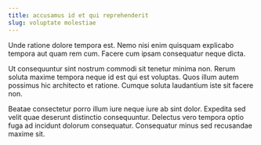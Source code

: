 ```yaml
---
title: accusamus id et qui reprehenderit
slug: voluptate molestiae
---
```


Unde ratione dolore tempora est. Nemo nisi enim quisquam explicabo tempora aut quam rem cum. Facere cum ipsam consequatur neque dicta.

Ut consequuntur sint nostrum commodi sit tenetur minima non. Rerum soluta maxime tempora neque id est qui est voluptas. Quos illum autem possimus hic architecto et ratione. Cumque soluta laudantium iste sit facere non.

Beatae consectetur porro illum iure neque iure ab sint dolor. Expedita sed velit quae deserunt distinctio consequuntur. Delectus vero tempora optio fuga ad incidunt dolorum consequatur. Consequatur minus sed recusandae maxime sit.
